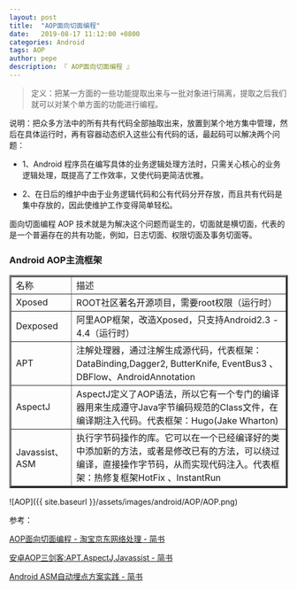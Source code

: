 ```yaml
---
layout: post
title:  "AOP面向切面编程"
date:   2019-08-17 11:12:00 +0800
categories: Android
tags: AOP
author: pepe
description: 『 AOP面向切面编程 』
---
```


> 定义：把某一方面的一些功能提取出来与一批对象进行隔离，提取之后我们就可以对某个单方面的功能进行编程。

说明：把众多方法中的所有共有代码全部抽取出来，放置到某个地方集中管理，然后在具体运行时，再有容器动态织入这些公有代码的话，最起码可以解决两个问题：

* 1、Android 程序员在编写具体的业务逻辑处理方法时，只需关心核心的业务逻辑处理，既提高了工作效率，又使代码更简洁优雅。

* 2、在日后的维护中由于业务逻辑代码和公有代码分开存放，而且共有代码是集中存放的，因此使维护工作变得简单轻松。

面向切面编程 AOP 技术就是为解决这个问题而诞生的，切面就是横切面，代表的是一个普遍存在的共有功能，例如，日志切面、权限切面及事务切面等。




### **Android AOP主流框架**

<table width="800" border="3" cellspacing="0" cellpadding="0">
    <tr>
        <td>名称</td>
        <td>描述</td>
    </tr>
    <tr>
        <td>Xposed</td>
        <td>ROOT社区著名开源项目，需要root权限（运行时）</td>
    </tr>
    <tr>
        <td>Dexposed</td>
        <td>阿里AOP框架，改造Xposed，只支持Android2.3 - 4.4（运行时）</td>
    </tr>
    <tr>
        <td>APT</td>
        <td>注解处理器，通过注解生成源代码，代表框架：DataBinding,Dagger2, ButterKnife, EventBus3 、DBFlow、AndroidAnnotation</td>
    </tr>   
    <tr>
        <td>AspectJ</td>
        <td>AspectJ定义了AOP语法，所以它有一个专门的编译器用来生成遵守Java字节编码规范的Class文件，在编译期注入代码。代表框架：Hugo(Jake Wharton)</td>
    </tr>  
    <tr>
        <td>Javassist、ASM</td>
        <td>执行字节码操作的库。它可以在一个已经编译好的类中添加新的方法，或者是修改已有的方法，可以绕过编译，直接操作字节码，从而实现代码注入。代表框架：热修复框架HotFix 、InstantRun</td>
    </tr>      
</table>
	
	
![AOP]({{ site.baseurl }}/assets/images/android/AOP/AOP.png)	
	
	
	



































参考：

[AOP面向切面编程 - 淘宝京东网络处理 - 简书](https://www.jianshu.com/p/890dd0b77ded)

[安卓AOP三剑客:APT,AspectJ,Javassist - 简书](https://www.jianshu.com/p/dca3e2c8608a)

[Android ASM自动埋点方案实践 - 简书](https://www.jianshu.com/p/9039a3e46dbc)
